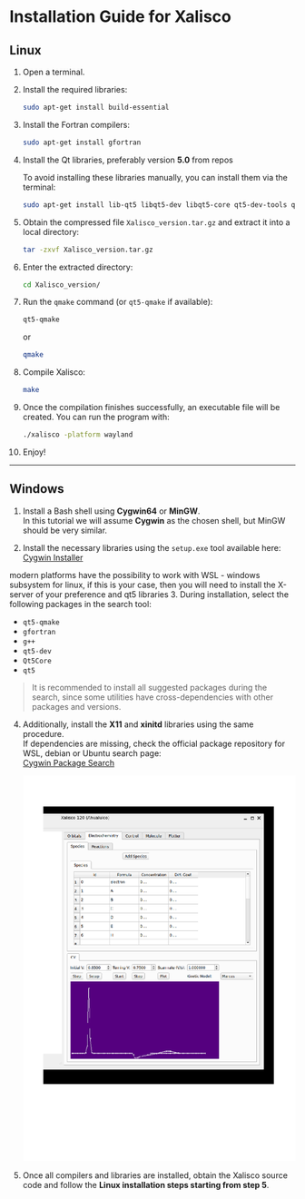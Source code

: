 # Installation Guide for Xalisco

## Linux

1. Open a terminal.  
2. Install the required libraries:

   ```bash
   sudo apt-get install build-essential
   ```

3. Install the Fortran compilers:

   ```bash
   sudo apt-get install gfortran
   ```

4. Install the Qt libraries, preferably version **5.0** from repos

   To avoid installing these libraries manually, you can install them via the terminal:

   ```bash
   sudo apt-get install lib-qt5 libqt5-dev libqt5-core qt5-dev-tools qt5-doc qt5-qmake
   ```

5. Obtain the compressed file `Xalisco_version.tar.gz` and extract it into a local directory:

   ```bash
   tar -zxvf Xalisco_version.tar.gz
   ```

6. Enter the extracted directory:

   ```bash
   cd Xalisco_version/
   ```

7. Run the `qmake` command (or `qt5-qmake` if available):

   ```bash
   qt5-qmake
   ```
   or
   ```bash
   qmake
   ```

8. Compile Xalisco:

   ```bash
   make
   ```

9. Once the compilation finishes successfully, an executable file will be created. You can run the program with:

   ```bash
   ./xalisco -platform wayland
   ```

10. Enjoy!

---

## Windows

1. Install a Bash shell using **Cygwin64** or **MinGW**.  
   In this tutorial we will assume **Cygwin** as the chosen shell, but MinGW should be very similar.  

2. Install the necessary libraries using the `setup.exe` tool available here:  
   [Cygwin Installer](https://cygwin.com/install.html)

  modern platforms have the possibility to work with WSL - windows subsystem for linux, if this is your case, 
  then you will need to install the X-server of your preference and qt5 libraries
3. During installation, select the following packages in the search tool:

   - `qt5-qmake`  
   - `gfortran`  
   - `g++`  
   - `qt5-dev`  
   - `Qt5Core`  
   - `qt5`

   > It is recommended to install all suggested packages during the search, since some utilities have cross-dependencies with other packages and versions.

4. Additionally, install the **X11** and **xinitd** libraries using the same procedure.  
   If dependencies are missing, check the official package repository for WSL, debian or Ubuntu search page:  
   [Cygwin Package Search](https://cygwin.com/cgi-bin2/package-grep.cgi?grep=build-e&arch=x86_64)

   ![plot](./Panel-Image.png)

6. Once all compilers and libraries are installed, obtain the Xalisco source code and follow the **Linux installation steps starting from step 5**.
